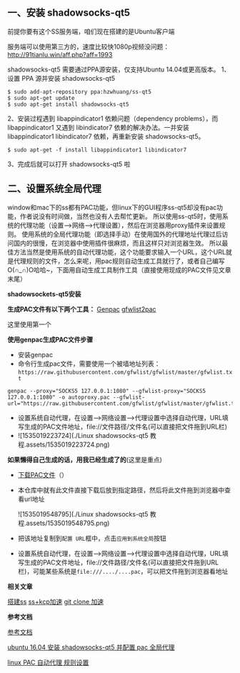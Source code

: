 

## 一、安装 shadowsocks-qt5

前提你要有这个SS服务端，咱们现在搭建的是Ubuntu客户端

服务端可以使用第三方的，速度比较快1080p视频没问题：http://91tianlu.win/aff.php?aff=1993

shadowsocks-qt5 需要通过PPA源安装，仅支持Ubuntu 14.04或更高版本。
 1、设置 PPA 源并安装 shadowsocks-qt5

```shell
$ sudo add-apt-repository ppa:hzwhuang/ss-qt5
$ sudo apt-get update
$ sudo apt-get install shadowsocks-qt5
```

2、安装过程遇到 libappindicator1 依赖问题（dependency problems），而 libappindicator1 又遇到 libindicator7 依赖的解决办法。一并安装 libappindicator1 libindicator7 依赖，再重新安装 shadowsocks-qt5。

```shell
$ sudo apt-get -f install libappindicator1 libindicator7
```

3、完成后就可以打开 shadowsocks-qt5 啦



## 二、设置系统全局代理

window和mac下的ss都有PAC功能，但linux下的GUI程序ss-qt5却没有pac功能，作者说没有时间做，当然也没有人去帮忙更新。
 所以使用ss-qt5时，使用系统的代理功能（设置-->网络-->代理设置），然后在浏览器用proxy插件来设置规则。
 使用系统的全局代理功能（即选择手动）在使用国外的代理地址代理过后访问国内的很慢，在浏览器中使用插件很麻烦，而且这样只对浏览器生效。
 所以最佳方法当然是使用系统的自动代理功能，这个功能要求输入一个URL，这个URL就是代理规则的文件，怎么来呢，用pac规则自动生成工具就行了，或者自己编写O(∩_∩)O哈哈~，下面用自动生成工具制作工具（直接使用现成的PAC文件见文章末尾）

**shadowsockets-qt5安装**



 **生成PAC文件有以下两个工具：**
 [Genpac](https://link.jianshu.com?t=https%3A%2F%2Fgithub.com%2FJinnLynn%2Fgenpac)
 [gfwlist2pac](https://link.jianshu.com?t=https%3A%2F%2Fgithub.com%2Fclowwindy%2Fgfwlist2pac)

这里使用第一个

**使用genpac生成PAC文件步骤**

- 安装genpac
- 命令行生成pac文件，需要使用一个被墙地址列表：`https://raw.githubusercontent.com/gfwlist/gfwlist/master/gfwlist.txt` 

```
genpac --proxy="SOCKS5 127.0.0.1:1080" --gfwlist-proxy="SOCKS5 127.0.0.1:1080" -o autoproxy.pac --gfwlist-url="https://raw.githubusercontent.com/gfwlist/gfwlist/master/gfwlist.txt"
```

- 设置系统自动代理，在设置-->网络设置-->代理设置中选择自动代理，URL填写生成的PAC文件地址，file://文件路径/文件名(可以直接把文件拖到URL栏)
- ![1535019223724](./Linux shadowsocks-qt5 教程.assets/1535019223724.png)

**如果懒得自己生成的话，用我已经生成了的**(这里是重点)

- [下载PAC文件](https://link.jianshu.com?t=https%3A%2F%2Fraw.githubusercontent.com%2FNeutree%2Fnote%2Fmaster%2Ftool%2Fshadowsocks%2Fautoproxy.pac)（）

- 本仓库中就有此文件直接下载后放到指定路径，然后将此文件拖到浏览器中查看url地址

  ![1535019548795](./Linux shadowsocks-qt5 教程.assets/1535019548795.png)

- 把该地址复制到`配置 URL`框中，点击`应用到系统全局`按钮

- 设置系统自动代理，在设置-->网络设置-->代理设置中选择自动代理，URL填写生成的PAC文件地址，file://文件路径/文件名(可以直接把文件拖到URL栏)，可能某些系统是`file:///..../....pac`，可以把文件拖到浏览器看地址



**相关文章**

[搭建ss](https://www.jianshu.com/p/ee6dd0a96d08)
 [ss+kcp加速](https://www.jianshu.com/p/71f130ebfd7b)
 [git clone 加速](https://www.jianshu.com/p/90081496f100)

**参考文档**

[参考文档](https://link.jianshu.com?t=http%3A%2F%2Fwww.linuxdiyf.com%2Flinux%2F18265.html)

[ubuntu 16.04 安装 shadowsocks-qt5 并配置 pac 全局代理](https://www.jianshu.com/p/2f038ff61d25)

[linux PAC 自动代理 规则设置](https://www.jianshu.com/p/f85b8b5cd647)



 

 

 

 

 